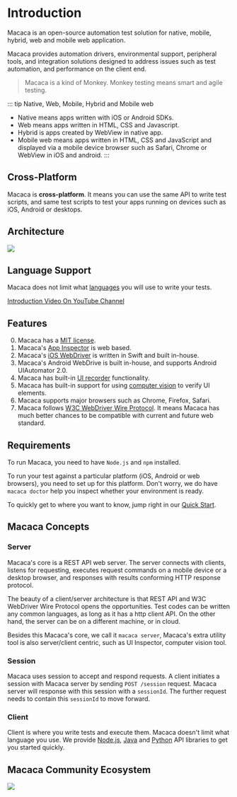 # Introduction

Macaca is an open-source automation test solution for native, mobile, hybrid, web and mobile web application.

Macaca provides automation drivers, environmental support, peripheral tools, and integration solutions designed to address issues such as test automation, and performance on the client end.

> Macaca is a kind of Monkey. Monkey testing means smart and agile testing.

::: tip Native, Web, Mobile, Hybrid and Mobile web
- Native means apps written with iOS or Android SDKs.
- Web means apps written in HTML, CSS and Javascript.
- Hybrid is apps created by WebView in native app.
- Mobile web means apps written in HTML, CSS and JavaScript and displayed via a mobile device browser such as Safari, Chrome or WebView in iOS and android.
:::

## Cross-Platform

Macaca is **cross-platform**. It means you can use the same API to write test scripts, and same test scripts to test your apps running on devices such as iOS, Android or desktops.

## Architecture

![](https://wx2.sinaimg.cn/large/88fe9010gy1g1k8o53d0ej20wb0ggwgu.jpg)

## Language Support

Macaca does not limit what [languages](#client) you will use to write your tests.

[Introduction Video On YouTube Channel](//github.com/macacajs/awesome-macaca#video)

## Features

0. Macaca has a [MIT license](https://opensource.org/licenses/MIT).
0. Macaca's [App Inspector](https://macacajs.com/app-inspector/) is web based.
0. Macaca's [iOS WebDriver](https://github.com/macacajs/XCTestWD) is written in Swift and built in-house.
0. Macaca's Android WebDrive is built in-house, and supports Android UIAutomator 2.0.
0. Macaca has built-in [UI recorder](https://macacajs.github.io/guide/recorder.html) functionality.
0. Macaca has built-in support for using [computer vision](https://macacajs.github.io/guide/computer-vision.html) to verify UI elements.
0. Macaca supports major browsers such as Chrome, Firefox, Safari.
0. Macaca follows [W3C WebDriver Wire Protocol](//www.w3.org/TR/webdriver/). It means Macaca has much better chances to be compatible with current and future web standard.

## Requirements

To run Macaca, you need to have `Node.js` and `npm` installed.

To run your test against a particular platform (iOS, Android or web browsers), you need to set up for this platform. Don't worry, we do have `macaca doctor` help you inspect whether your environment is ready.

To quickly get to where you want to know, jump right in our [Quick Start](/guide/quick-start.html).

## Macaca Concepts

### Server

Macaca's core is a REST API web server. The server connects with clients, listens for requesting, executes request commands on a mobile device or a desktop browser, and responses with results conforming HTTP response protocol.

The beauty of a client/server architecture is that REST API and W3C WebDriver Wire Protocol opens the opportunities. Test codes can be written any common languages, as long as it has a http client API. On the other hand, the server can be on a different machine, or in cloud.

Besides this Macaca's core, we call it `macaca server`,  Macaca's extra utility tool is also server/client centric, such as UI Inspector, computer vision tool.

### Session

Macaca uses session to accept and respond requests. A client initiates a session with Macaca server by sending `POST /session` request. Macaca server will response with this session with a `sessionId`. The further request needs to contain this `sessionId` to move forward.

### Client

Client is where you write tests and execute them. Macaca doesn't limit what language you use. We provide [Node.js](/guide/nodejs.html), [Java](/guide/java.html) and [Python](/guide/python.html) API libraries to get you started quickly.

## Macaca Community Ecosystem

![](https://wx4.sinaimg.cn/large/88fe9010gy1g1u1s0bzwsj20rz0kwtdx.jpg)
